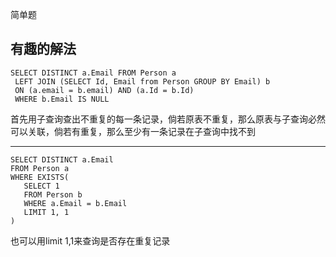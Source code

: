 简单题

有趣的解法
-----------

```mysql
SELECT DISTINCT a.Email FROM Person a
 LEFT JOIN (SELECT Id, Email from Person GROUP BY Email) b
 ON (a.email = b.email) AND (a.Id = b.Id)
 WHERE b.Email IS NULL
```

首先用子查询查出不重复的每一条记录，倘若原表不重复，那么原表与子查询必然可以关联，倘若有重复，那么至少有一条记录在子查询中找不到

------------------
```mysql
SELECT DISTINCT a.Email
FROM Person a
WHERE EXISTS(
   SELECT 1
   FROM Person b
   WHERE a.Email = b.Email
   LIMIT 1, 1
)
```

也可以用limit 1,1来查询是否存在重复记录